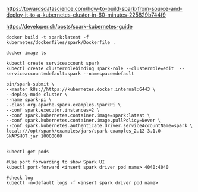 https://towardsdatascience.com/how-to-build-spark-from-source-and-deploy-it-to-a-kubernetes-cluster-in-60-minutes-225829b744f9

https://developer.sh/posts/spark-kubernetes-guide
```
docker build -t spark:latest -f kubernetes/dockerfiles/spark/Dockerfile .

docker image ls

kubectl create serviceaccount spark
kubectl create clusterrolebinding spark-role --clusterrole=edit  --serviceaccount=default:spark --namespace=default

bin/spark-submit \
--master k8s://https://kubernetes.docker.internal:6443 \
--deploy-mode cluster \
--name spark-pi \
--class org.apache.spark.examples.SparkPi \
--conf spark.executor.instances=2 \
--conf spark.kubernetes.container.image=spark:latest \
--conf spark.kubernetes.container.image.pullPolicy=Never \
--conf spark.kubernetes.authenticate.driver.serviceAccountName=spark \
local:///opt/spark/examples/jars/spark-examples_2.12-3.1.0-SNAPSHOT.jar 10000000


kubectl get pods

#Use port forwarding to show Spark UI
kubectl port-forward <insert spark driver pod name> 4040:4040

#check log
kubectl -n=default logs -f <insert spark driver pod name>
```
